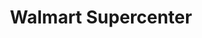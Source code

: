 ---
title: "Walmart Supercenter"
url: /cookeville/walmart-supercenter-south-jefferson-avenue/
shop: supermarket
---